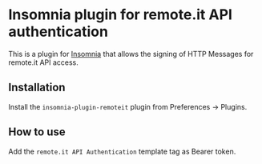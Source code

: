 # Insomnia plugin for remote.it API authentication

This is a plugin for [Insomnia](https://insomnia.rest/) that allows the signing of HTTP Messages for remote.it API access.

##  Installation

Install the `insomnia-plugin-remoteit` plugin from Preferences -> Plugins.

##  How to use

Add the `remote.it API Authentication` template tag as Bearer token.
